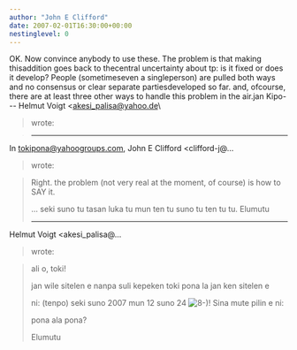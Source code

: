 ```yaml
---
author: "John E Clifford"
date: 2007-02-01T16:30:00+00:00
nestinglevel: 0
---
```

OK. Now convince anybody to use these. The problem is that making thisaddition goes back to thecentral uncertainty about tp: is it fixed or does it develop? People (sometimeseven a singleperson) are pulled both ways and no consensus or clear separate partiesdeveloped so far. and, ofcourse, there are at least three other ways to handle this problem in the air.jan Kipo---
 Helmut Voigt <[akesi_palisa@yahoo.de](mailto://akesi_palisa@yahoo.de)\
> wrote:

> ---
 In [tokipona@yahoogroups.com](mailto://tokipona@yahoogroups.com), John E Clifford <clifford-j@...
> wrote:

> 
>> 
> Right. the problem (not very real at the moment, of course) is how
> to SAY it.
>> 
> ... seki suno tu tasan luka tu mun ten tu suno tu ten tu tu.
> Elumutu
> 
> ---
 Helmut Voigt <akesi\_palisa@...
> wrote:

> 
>> 
> 
> ali o, toki!
> 
> 
>> 
> 
> jan wile sitelen e nanpa suli kepeken toki pona la jan ken sitelen
> e
> 
> 
> ni: (tenpo) seki suno 2007 mun 12 suno 24 ![8-)](images/smilies/icon_cool.gif "Cool")! Sina mute pilin e
> ni:
> 
> 
> pona ala pona?
> 
> 
>> 
> 
> Elumutu
> 
> 
>> 
> 
>> 
>>>>
